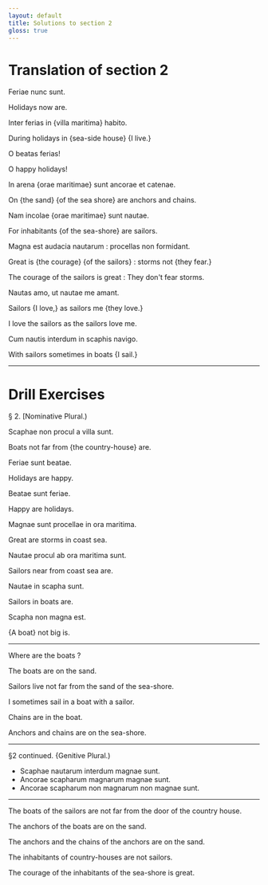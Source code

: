 ```yaml
---
layout: default
title: Solutions to section 2
gloss: true
---
```


# Translation of section 2

<div data-gloss>
<p>Feriae nunc sunt.</p>
<p>Holidays now are.</p>
</div>

<div data-gloss>
<p>Inter ferias in {villa maritima} habito.</p>
<p>During holidays in {sea-side house} {I live.}</p>
</div>

<div data-gloss> 
<p>O beatas ferias!</p>
<p>O happy holidays!</p>
</div>

<div data-gloss>
<p>In arena {orae maritimae} sunt ancorae et catenae.</p>
<p>On {the sand} {of the sea shore} are anchors and chains.</p>
</div>

<div data-gloss>
<p>Nam incolae {orae maritimae} sunt nautae.</p>
<p>For inhabitants {of the sea-shore} are sailors.</p>
</div>

<div data-gloss>
<p>Magna est audacia nautarum : procellas non formidant.</p>
<p>Great is {the courage} {of the sailors} : storms not {they fear.}</p>
<p class="gloss__line--free">The courage of the sailors is great : They don't fear storms.</p>
</div>

<div data-gloss>
<p>Nautas amo, ut nautae me amant.</p>
<p>Sailors {I love,} as sailors me {they love.}</p>
<p class="gloss__line--free">I love the sailors as the sailors love me.</p>
</div>

<div data-gloss>
<p>Cum nautis interdum in scaphis navigo.</p>
<p>With sailors sometimes in boats {I sail.}</p>
</div>

---

# Drill Exercises

§ 2. [Nominative Plural.) 

<div data-gloss>
<p>Scaphae non procul a villa sunt.</p>
<p>Boats not far from {the country-house} are.</p>
</div>

<div data-gloss>
<p>Feriae sunt beatae.</p>
<p>Holidays are happy.</p>
</div>

<div data-gloss>
<p>Beatae sunt feriae.</p>
<p>Happy are holidays.</p>
</div>

<div data-gloss
<p>Magnae sunt procellae in ora maritima.</p>
<p>Great are storms in coast sea.</p>
</div>

<div data-gloss>
<p>Nautae procul ab ora maritima sunt.</p>
<p>Sailors near from coast sea are.</p>
</div> 

<div data-gloss>
<p>Nautae in scapha sunt.</p>
<p>Sailors in boats are.</p>
</div>

<div data-gloss>
<p>Scapha non magna est.</p>
<p>{A boat} not big is.</p>
</div>

---

Where are the boats ? 

The boats are on the sand. 

Sailors live not far from the sand of the sea-shore. 

I sometimes sail in a boat with a sailor. 

Chains are in the boat. 

Anchors and chains are on the sea-shore. 

---

§2 continued. {Genitive Plural.) 

* Scaphae nautarum interdum magnae sunt. 
* Ancorae scapharum magnarum magnae sunt. 
* Ancorae scapharum non magnarum non magnae sunt. 

---

The boats of the sailors are not far from the door of the country 
house. 

The anchors of the boats are on the sand. 

The anchors and the chains of the anchors are on the sand. 

The inhabitants of country-houses are not sailors. 

The courage of the inhabitants of the sea-shore is great. 


